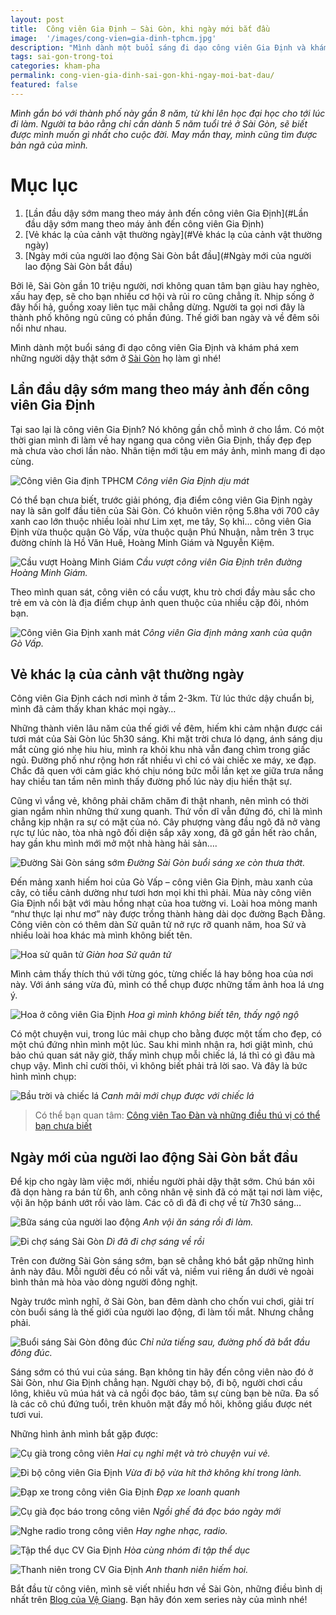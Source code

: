 ```yaml
---
layout: post
title:  Công viên Gia Định – Sài Gòn, khi ngày mới bắt đầu
image:  '/images/cong-vien=gia-dinh-tphcm.jpg'
description: "Mình dành một buổi sáng đi dạo công viên Gia Định và khám phá xem những người dậy thật sớm ở Sài Gòn họ làm gì nhé!"
tags: sai-gon-trong-toi
categories: kham-pha
permalink: cong-vien-gia-dinh-sai-gon-khi-ngay-moi-bat-dau/
featured: false
---
```

_Mình gắn bó với thành phố này gần 8 năm, từ khi lên học đại học cho tới lúc đi làm. Người ta bảo rằng chỉ cần dành 5 năm tuổi trẻ ở Sài Gòn, sẽ biết được mình muốn gì nhất cho cuộc đời. May mắn thay, mình cũng tìm được bản ngã của mình._

# Mục lục
1. [Lần đầu dậy sớm mang theo máy ảnh đến công viên Gia Định](#Lần đầu dậy sớm mang theo máy ảnh đến công viên Gia Định)
2. [Vẻ khác lạ của cảnh vật thường ngày](#Vẻ khác lạ của cảnh vật thường ngày)
3. [Ngày mới của người lao động Sài Gòn bắt đầu](#Ngày mới của người lao động Sài Gòn bắt đầu)

Bởi lẽ, Sài Gòn gần 10 triệu người, nơi không quan tâm bạn giàu hay nghèo, xấu hay đẹp, sẽ cho bạn nhiều cơ hội và rủi ro cũng chẳng ít. Nhịp sống ở đây hối hả, guồng xoay liên tục mãi chẳng dừng. Người ta gọi nơi đây là thành phố không ngủ cũng có phần đúng. Thế giới ban ngày và về đêm sôi nổi như nhau.

Mình dành một buổi sáng đi dạo công viên Gia Định và khám phá xem những người dậy thật sớm ở [Sài Gòn](https://vegiang.com/tag/sai-gon-trong-toi) họ làm gì nhé!

## Lần đầu dậy sớm mang theo máy ảnh đến công viên Gia Định <a name="Lần đầu dậy sớm mang theo máy ảnh đến công viên Gia Định"></a>

Tại sao lại là công viên Gia Định? Nó không gần chỗ mình ở cho lắm. Có một thời gian mình đi làm về hay ngang qua công viên Gia Định, thấy đẹp đẹp mà chưa vào chơi lần nào. Nhân tiện mới tậu em máy ảnh, mình mang đi dạo cùng.

![Công viên Gia định TPHCM](/images/cong-vien-Gia-Dinh-TPHCM.jpg)
_Công viên Gia Định dịu mát_

Có thể bạn chưa biết, trước giải phóng, địa điểm công viên Gia Định ngày nay là sân golf đầu tiên của Sài Gòn. Có khuôn viên rộng 5.8ha với 700 cây xanh cao lớn thuộc nhiều loài như Lim xẹt, me tây, Sọ khỉ… công viên Gia Định vừa thuộc quận Gò Vấp, vừa thuộc quận Phú Nhuận, nằm trên 3 trục đường chính là Hồ Văn Huê, Hoàng Minh Giám và Nguyễn Kiệm.

![Cầu vượt Hoàng Minh Giám](/images/cau-vuot-cong-vien-Gia-Dinh.jpg)
_Cầu vượt công viên Gia Định trên đường Hoàng Minh Giám._

Theo mình quan sát, công viên có cầu vượt, khu trò chơi đầy màu sắc cho trẻ em và còn là địa điểm chụp ảnh quen thuộc của nhiều cặp đôi, nhóm bạn.

![Công viên Gia Định xanh mát](/images/ben-duoi-cau-vuot-cong-vien-Gia-dinh.jpg)
_Công viên Gia định mảng xanh của quận Gò Vấp._

## Vẻ khác lạ của cảnh vật thường ngày <a name="Vẻ khác lạ của cảnh vật thường ngày"></a>

Công viên Gia Định cách nơi mình ở tầm 2-3km. Từ lúc thức dậy chuẩn bị, mình đã cảm thấy khan khác mọi ngày…

Những thành viên lâu năm của thế giới về đêm, hiếm khi cảm nhận được cái tươi mát của Sài Gòn lúc 5h30 sáng. Khi mặt trời chưa ló dạng, ánh sáng dịu mắt cùng gió nhẹ hiu hiu, mình ra khỏi khu nhà vẫn đang chìm trong giấc ngủ. Đường phố như rộng hơn rất nhiều vì chỉ có vài chiếc xe máy, xe đạp. Chắc đã quen với cảm giác khó chịu nóng bức mỗi lần kẹt xe giữa trưa nắng hay chiều tan tầm nên mình thấy đường phố lúc này dịu hiền thật sự.

Cũng vì vắng vẻ, không phải chăm chăm đi thật nhanh, nên mình có thời gian ngắm nhìn những thứ xung quanh. Thứ vốn dĩ vẫn đứng đó, chỉ là mình chẳng kịp nhận ra sự có mặt của nó. Cây phượng vàng đầu ngõ đã  nở vàng rực tự lúc nào, tòa nhà ngõ đối diện sắp xây xong, đã gỡ gần hết rào chắn, hay gần khu mình mới mở một nhà hàng hải sản….

![Đường Sài Gòn sáng sớm](/images/duong-hoang-minh-giam-Go-vap.jpg)
_Đường Sài Gòn buổi sáng xe còn thưa thớt._

Đến mảng xanh hiếm hoi của Gò Vấp – công viên Gia Định, màu xanh của cây, cỏ tiểu cảnh dường như tươi hơn mọi khi thì phải. Mùa này công viên Gia Định nổi bật với màu hồng nhạt của hoa tường vi. Loài hoa mỏng manh “như thực lại như mơ” này được trồng thành hàng dài dọc đường Bạch Đằng. Công viên còn có thêm dàn Sử quân tử nở rực rỡ quanh năm, hoa Sứ và nhiều loài hoa khác mà mình không biết tên.

![Hoa sử quân tử ](/images/hoa-su-quan-tu-tai-cong-vien-gia-dinh.jpg)
_Giàn hoa Sử quân tử_

Mình cảm thấy thích thú với từng góc, từng chiếc lá hay bông hoa của nơi này. Với ánh sáng vừa đủ, mình có thể chụp được những tấm ảnh hoa lá ưng ý.

![Hoa ở công viên Gia Định](/images/hoa-o-cong-vien-Gia-Dinh.jpg)
_Hoa gì mình không biết tên, thấy ngộ ngộ_

Có một chuyện vui, trong lúc mải chụp cho bằng được một tấm cho đẹp, có một chú đứng nhìn mình một lúc. Sau khi mình nhận ra, hơi giật mình, chú bảo chú quan sát nãy giờ, thấy mình chụp mỗi chiếc lá, lá thì có gì đâu mà chụp vậy. Mình chỉ cười thôi, vì không biết phải trả lời sao. Và đây là bức hình mình chụp:

![Bầu trời và chiếc lá](/images/chiec-la.jpg)
_Canh mãi mới chụp được với chiếc lá_

> Có thể bạn quan tâm: [Công viên Tao Đàn và những điều thú vị có thể bạn chưa biết](https://vegiang.com/cong-vien-tao-dan/)

## Ngày mới của người lao động Sài Gòn bắt đầu <a name="Ngày mới của người lao động Sài Gòn bắt đầu"></a>

Để kịp cho ngày làm việc mới, nhiều người phải dậy thật sớm. Chú bán xôi đã dọn hàng ra bán từ 6h, anh công nhân vệ sinh đã có mặt tại nơi làm việc, vội ăn hộp bánh ướt rồi vào làm. Các cô dì đã đi chợ về từ 7h30 sáng…

![Bữa sáng của người lao động](/images/nguoi-lao-dong-o-Sai-gon.jpg)
_Anh vội ăn sáng rồi đi làm._

![Đi chợ sáng Sài Gòn](/images/buoi-sang-o-sai-gon.jpg)
_Dì đã đi chợ sáng về rồi_

Trên con đường Sài Gòn sáng sớm, bạn sẽ chẳng khó bắt gặp những hình ảnh này đâu. Mỗi người đều có nỗi vất vả, niềm vui riêng ẩn dưới vẻ ngoài bình thản mà hòa vào dòng người đông nghịt.

Ngày trước mình nghĩ, ở Sài Gòn, ban đêm dành cho chốn vui chơi, giải trí còn buổi sáng là thế giới của người lao động, đi làm tối mắt. Nhưng chẳng phải.

![Buổi sáng Sài Gòn đông đúc](/images/gio-di-lam-buoi-sang-o-Sai-Gon.JPG)
_Chỉ nửa tiếng sau, đường phố đã bắt đầu đông đúc._

Sáng sớm có thú vui của sáng. Bạn không tin hãy đến công viên nào đó ở Sài Gòn, như Gia Định chẳng hạn. Người chạy bộ, đi bộ, người chơi cầu lông, khiêu vũ múa hát và cả ngồi đọc báo, tâm sự cùng bạn bè nữa. Đa số là các cô chú đứng tuổi, trên khuôn mặt đầy mồ hôi, không giấu được nét tươi vui.

Những hình ảnh mình bắt gặp được:

![Cụ già trong công viên](/images/cu-gia-o-cong-vien-gia-dinh.jpg)
_Hai cụ nghỉ mệt và trò chuyện vui vẻ._

![Đi bộ công viên Gia Định](/images/di-bo-buoi-sang-tai-cong-vien-Gia-Dinh.jpg)
_Vừa đi bộ vừa hít thở không khí trong lành._

![Đạp xe trong công viên Gia Định](/images/ong-cu-di-xe-dap-o-cong-vien-Gia-Dinh.jpg)
_Đạp xe loanh quanh_

![Cụ già đọc báo trong công viên](/images/cu-gia-doc-bao-o-cong-vien-gia-dinh.jpg)
_Ngồi ghế đá đọc báo ngày mới_

![Nghe radio trong công viên](/images/cu-gia-ben-hoa-tuong-vi.jpg)
_Hay nghe nhạc, radio._

![Tập thể dục CV Gia Định](/images/tap-the-duc-tai-Cong-vien-Gia-dinh.jpg)
_Hòa cùng nhóm đi tập thể dục_ 

![Thanh niên trong CV Gia Định](/images/anh-thanh-nien-o-cong-vien-Gia-Dinh.jpg)
_Anh thanh niên hiếm hoi._

Bắt đầu từ công viên, mình sẽ viết nhiều hơn về Sài Gòn, những điều bình dị nhất trên [Blog của Vệ Giang](https://vegiang.com/). Bạn hãy đón xem series này của mình nhé!
